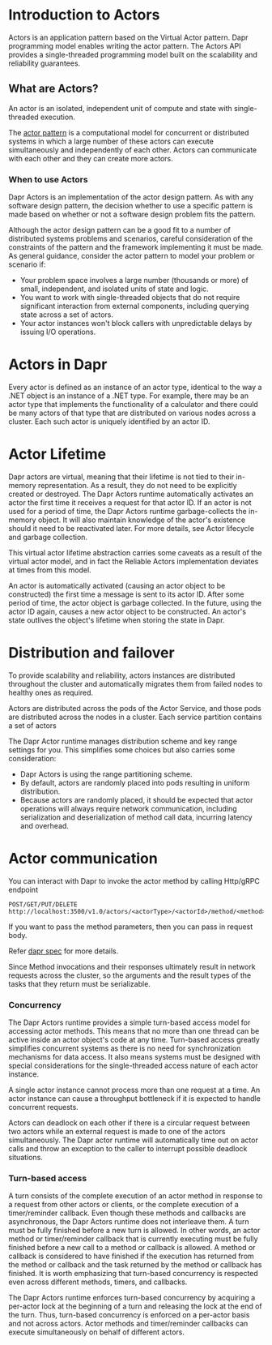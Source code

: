 # Introduction to Actors
Actors is an application pattern based on the Virtual Actor pattern. 
Dapr programming model enables writing the actor pattern. The Actors API provides a single-threaded programming model built on the scalability and reliability guarantees.

## What are Actors?

An actor is an isolated, independent unit of compute and state with single-threaded execution. 

The [actor pattern](https://en.wikipedia.org/wiki/Actor_model) is a computational model for concurrent or distributed systems in which a large number of these actors can execute simultaneously and independently of each other. Actors can communicate with each other and they can create more actors.

### When to use Actors

Dapr Actors is an implementation of the actor design pattern. As with any software design pattern, the decision whether to use a specific pattern is made based on whether or not a software design problem fits the pattern.

Although the actor design pattern can be a good fit to a number of distributed systems problems and scenarios, careful consideration of the constraints of the pattern and the framework implementing it must be made. As general guidance, consider the actor pattern to model your problem or scenario if:

* Your problem space involves a large number (thousands or more) of small, independent, and isolated units of state and logic.
* You want to work with single-threaded objects that do not require significant interaction from external components, including querying state across a set of actors.
* Your actor instances won't block callers with unpredictable delays by issuing I/O operations.

# Actors in Dapr

Every actor is defined as an instance of an actor type, identical to the way a .NET object is an instance of a .NET type. For example, there may be an actor type that implements the functionality of a calculator and there could be many actors of that type that are distributed on various nodes across a cluster. Each such actor is uniquely identified by an actor ID.

# Actor Lifetime

Dapr actors are virtual, meaning that their lifetime is not tied to their in-memory representation. As a result, they do not need to be explicitly created or destroyed. The Dapr Actors runtime automatically activates an actor the first time it receives a request for that actor ID. If an actor is not used for a period of time, the Dapr Actors runtime garbage-collects the in-memory object. It will also maintain knowledge of the actor's existence should it need to be reactivated later. For more details, see Actor lifecycle and garbage collection.

This virtual actor lifetime abstraction carries some caveats as a result of the virtual actor model, and in fact the Reliable Actors implementation deviates at times from this model.

An actor is automatically activated (causing an actor object to be constructed) the first time a message is sent to its actor ID. After some period of time, the actor object is garbage collected. In the future, using the actor ID again, causes a new actor object to be constructed. An actor's state outlives the object's lifetime when storing the state in Dapr.

# Distribution and failover
To provide scalability and reliability, actors instances are distributed throughout the cluster and automatically migrates them from failed nodes to healthy ones as required.

Actors are distributed across the pods of the Actor Service, and those pods are distributed across the nodes in a cluster. Each service partition contains a set of actors

The Dapr Actor runtime manages distribution scheme and key range settings for you. This simplifies some choices but also carries some consideration:

* Dapr Actors is using the range partitioning scheme.
* By default, actors are randomly placed into pods resulting in uniform distribution.
* Because actors are randomly placed, it should be expected that actor operations will always require network communication, including serialization and deserialization of method call data, incurring latency and overhead.

# Actor communication

You can interact with Dapr to invoke the actor method by calling Http/gRPC endpoint

```
POST/GET/PUT/DELETE http://localhost:3500/v1.0/actors/<actorType>/<actorId>/method/<method>
```

If you want to pass the method parameters, then you can pass in request body.

Refer [dapr spec](/dapr/spec/blob/master/actors.md) for more details.

Since Method invocations and their responses ultimately result in network requests across the cluster, so the arguments and the result types of the tasks that they return must be serializable.

### Concurrency

The Dapr Actors runtime provides a simple turn-based access model for accessing actor methods. This means that no more than one thread can be active inside an actor object's code at any time. Turn-based access greatly simplifies concurrent systems as there is no need for synchronization mechanisms for data access. It also means systems must be designed with special considerations for the single-threaded access nature of each actor instance.

A single actor instance cannot process more than one request at a time. An actor instance can cause a throughput bottleneck if it is expected to handle concurrent requests.

Actors can deadlock on each other if there is a circular request between two actors while an external request is made to one of the actors simultaneously. The Dapr actor runtime will automatically time out on actor calls and throw an exception to the caller to interrupt possible deadlock situations.

### Turn-based access
A turn consists of the complete execution of an actor method in response to a request from other actors or clients, or the complete execution of a timer/reminder callback. Even though these methods and callbacks are asynchronous, the Dapr Actors runtime does not interleave them. A turn must be fully finished before a new turn is allowed. In other words, an actor method or timer/reminder callback that is currently executing must be fully finished before a new call to a method or callback is allowed. A method or callback is considered to have finished if the execution has returned from the method or callback and the task returned by the method or callback has finished. It is worth emphasizing that turn-based concurrency is respected even across different methods, timers, and callbacks.

The Dapr Actors runtime enforces turn-based concurrency by acquiring a per-actor lock at the beginning of a turn and releasing the lock at the end of the turn. Thus, turn-based concurrency is enforced on a per-actor basis and not across actors. Actor methods and timer/reminder callbacks can execute simultaneously on behalf of different actors.